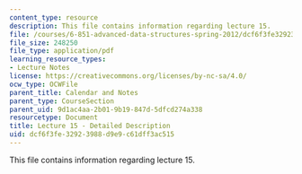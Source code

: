 ```yaml
---
content_type: resource
description: This file contains information regarding lecture 15.
file: /courses/6-851-advanced-data-structures-spring-2012/dcf6f3fe32923988d9e9c61dff3ac515_MIT6_851S12_Lecture15.pdf
file_size: 248250
file_type: application/pdf
learning_resource_types:
- Lecture Notes
license: https://creativecommons.org/licenses/by-nc-sa/4.0/
ocw_type: OCWFile
parent_title: Calendar and Notes
parent_type: CourseSection
parent_uid: 9d1ac4aa-2b01-9b19-847d-5dfcd274a338
resourcetype: Document
title: Lecture 15 - Detailed Description
uid: dcf6f3fe-3292-3988-d9e9-c61dff3ac515
---
```

This file contains information regarding lecture 15.